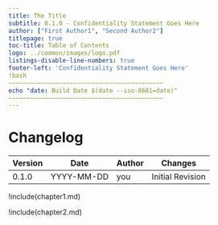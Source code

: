 ```yaml
---
title: The Title
subtitle: 0.1.0 - Confidentiality Statement Goes Here
author: ["First Author1", "Second Author2"]
titlepage: true
toc-title: Table of Contents
logo: ../common/images/logo.pdf
listings-disable-line-numbers: true
footer-left: 'Confidentiality Statement Goes Here'
!bash
~~~~~~~~~~~~~~~~~~~~~~~~~~~~~~~~~~~~~~~~~~~
echo "date: Build Date $(date --iso-8601=date)"
~~~~~~~~~~~~~~~~~~~~~~~~~~~~~~~~~~~~~~~~~~~
---
```


# Changelog

<!-- Don't forget to adjust the version in the document subtitle -->

| Version | Date | Author | Changes |
| ------- | ---- | ------ | ------- |
| 0.1.0 | YYYY-MM-DD | you | Initial Revision |

!include(chapter1.md)

!include(chapter2.md)
